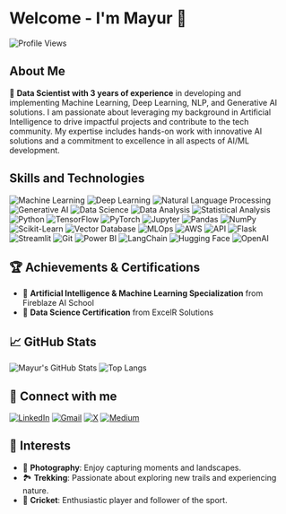 # Welcome - I'm Mayur 🌟

![Profile Views](https://komarev.com/ghpvc/?username=mayurgohane&color=blue)

## About Me

🌱 **Data Scientist with 3 years of experience** in developing and implementing Machine Learning, Deep Learning, NLP, and Generative AI solutions. I am passionate about leveraging my background in Artificial Intelligence to drive impactful projects and contribute to the tech community. My expertise includes hands-on work with innovative AI solutions and a commitment to excellence in all aspects of AI/ML development.

## Skills and Technologies

![Machine Learning](https://img.shields.io/badge/Machine%20Learning-3776AB?style=flat&logo=python&logoColor=white)
![Deep Learning](https://img.shields.io/badge/Deep%20Learning-FF6F00?style=flat&logo=tensorflow&logoColor=white)
![Natural Language Processing](https://img.shields.io/badge/Natural%20Language%20Processing-EE4C2C?style=flat&logo=pytorch&logoColor=white)
![Generative AI](https://img.shields.io/badge/Generative%20AI-F37626?style=flat&logo=jupyter&logoColor=white)
![Data Science](https://img.shields.io/badge/Data%20Science-150458?style=flat&logo=pandas&logoColor=white)
![Data Analysis](https://img.shields.io/badge/Data%20Analysis-4B8BBE?style=flat&logo=python&logoColor=white)
![Statistical Analysis](https://img.shields.io/badge/Statistical%20Analysis-013243?style=flat&logo=numpy&logoColor=white)
![Python](https://img.shields.io/badge/Python-3776AB?style=flat&logo=python&logoColor=white)
![TensorFlow](https://img.shields.io/badge/TensorFlow-FF6F00?style=flat&logo=tensorflow&logoColor=white)
![PyTorch](https://img.shields.io/badge/PyTorch-EE4C2C?style=flat&logo=pytorch&logoColor=white)
![Jupyter](https://img.shields.io/badge/Jupyter-F37626?style=flat&logo=jupyter&logoColor=white)
![Pandas](https://img.shields.io/badge/Pandas-150458?style=flat&logo=pandas&logoColor=white)
![NumPy](https://img.shields.io/badge/NumPy-013243?style=flat&logo=numpy&logoColor=white)
![Scikit-Learn](https://img.shields.io/badge/Scikit--Learn-F7931E?style=flat&logo=scikit-learn&logoColor=white)
![Vector Database](https://img.shields.io/badge/Vector%20Database-4B8BBE?style=flat&logo=none&logoColor=white)
![MLOps](https://img.shields.io/badge/MLOps-0A66C2?style=flat&logo=devops&logoColor=white)
![AWS](https://img.shields.io/badge/AWS-232F3E?style=flat&logo=amazon-aws&logoColor=white)
![API](https://img.shields.io/badge/API-0052CC?style=flat&logo=google-cloud&logoColor=white)
![Flask](https://img.shields.io/badge/Flask-000000?style=flat&logo=flask&logoColor=white)
![Streamlit](https://img.shields.io/badge/Streamlit-FF4B4B?style=flat&logo=streamlit&logoColor=white)
![Git](https://img.shields.io/badge/Git-F05032?style=flat&logo=git&logoColor=white)
![Power BI](https://img.shields.io/badge/Power%20BI-FFB846?style=flat&logo=powerbi&logoColor=white)
![LangChain](https://img.shields.io/badge/LangChain-0A66C2?style=flat&logo=chainlink&logoColor=white)
![Hugging Face](https://img.shields.io/badge/Hugging%20Face-FFDA44?style=flat&logo=hugging-face&logoColor=white)
![OpenAI](https://img.shields.io/badge/OpenAI-412991?style=flat&logo=openai&logoColor=white)

## 🏆 Achievements & Certifications

- 🏅 **Artificial Intelligence & Machine Learning Specialization** from Fireblaze AI School
- 🏅 **Data Science Certification** from ExcelR Solutions

## 📈 GitHub Stats

![Mayur's GitHub Stats](https://github-readme-stats.vercel.app/api?username=mayurgohane&show_icons=true&theme=radical)
![Top Langs](https://github-readme-stats.vercel.app/api/top-langs/?username=mayurgohane&layout=compact&theme=radical)


## 🔗 Connect with me

[![LinkedIn](https://img.shields.io/badge/LinkedIn-0A66C2?style=flat&logo=linkedin&logoColor=white)](https://www.linkedin.com/in/mayurgohane/)
[![Gmail](https://img.shields.io/badge/Gmail-D14836?style=flat&logo=gmail&logoColor=white)](mailto:mayurgohane19@gmail.com)
[![X](https://img.shields.io/badge/X-1DA1F2?style=flat&logo=x&logoColor=white)](https://twitter.com/MayurGohane)
[![Medium](https://img.shields.io/badge/Medium-000000?style=flat&logo=medium&logoColor=white)](https://medium.com/@Mayur_Gohane)


## 🎨 Interests

- 📸 **Photography**: Enjoy capturing moments and landscapes.
- 🏞️ **Trekking**: Passionate about exploring new trails and experiencing nature.
- 🏏 **Cricket**: Enthusiastic player and follower of the sport.
